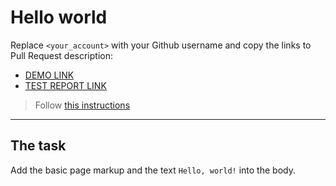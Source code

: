# Hello world
Replace `<your_account>` with your Github username and copy the links to Pull Request description:
- [DEMO LINK](https://Ulcja.github.io/layout_hello-world/)
- [TEST REPORT LINK](https://Ulcja.github.io/layout_hello-world/report/html_report/)

> Follow [this instructions](https://mate-academy.github.io/layout_task-guideline/#how-to-solve-the-layout-tasks-on-github)
___

## The task 
Add the basic page markup and the text `Hello, world!` into the body.
